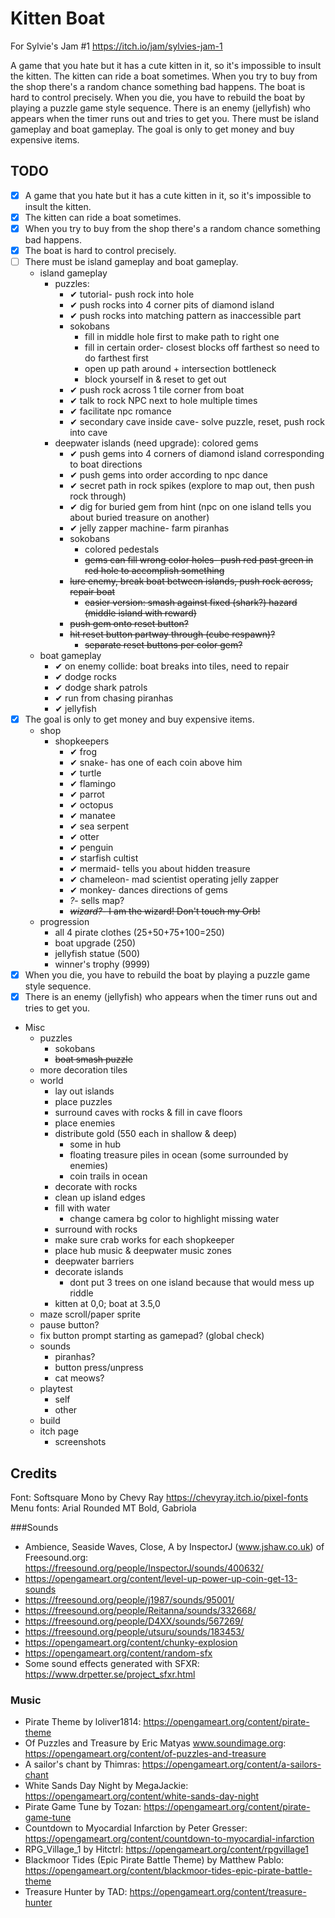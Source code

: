 # Kitten Boat

For Sylvie's Jam #1 https://itch.io/jam/sylvies-jam-1

A game that you hate but it has a cute kitten in it, so it's impossible to insult the kitten. The kitten can ride a boat sometimes. When you try to buy from the shop there's a random chance something bad happens. The boat is hard to control precisely. When you die, you have to rebuild the boat by playing a puzzle game style sequence. There is an enemy (jellyfish) who appears when the timer runs out and tries to get you. There must be island gameplay and boat gameplay. The goal is only to get money and buy expensive items.

## TODO

- [x] A game that you hate but it has a cute kitten in it, so it's impossible to insult the kitten.
- [x] The kitten can ride a boat sometimes.
- [x] When you try to buy from the shop there's a random chance something bad happens.
- [x] The boat is hard to control precisely.
- [ ] There must be island gameplay and boat gameplay.
	- island gameplay
		- puzzles:
			- ✔ tutorial- push rock into hole
			- ✔ push rocks into 4 corner pits of diamond island
			- ✔ push rocks into matching pattern as inaccessible part
			- sokobans
				- fill in middle hole first to make path to right one
				- fill in certain order- closest blocks off farthest so need to do farthest first
				- open up path around + intersection bottleneck
				- block yourself in & reset to get out
			- ✔ push rock across 1 tile corner from boat
			- ✔ talk to rock NPC next to hole multiple times
			- ✔ facilitate npc romance
			- ✔ secondary cave inside cave- solve puzzle, reset, push rock into cave
		- deepwater islands (need upgrade): colored gems
			- ✔ push gems into 4 corners of diamond island corresponding to boat directions
			- ✔ push gems into order according to npc dance
			- ✔ secret path in rock spikes (explore to map out, then push rock through)
			- ✔ dig for buried gem from hint (npc on one island tells you about buried treasure on another)
			- ✔ jelly zapper machine- farm piranhas
			- sokobans
				- colored pedestals
				- ~~gems can fill wrong color holes- push red past green in red hole to accomplish something~~
			- ~~lure enemy, break boat between islands, push rock across, repair boat~~
				- ~~easier version: smash against fixed (shark?) hazard (middle island with reward)~~
			- ~~push gem onto reset button?~~
			- ~~hit reset button partway through (cube respawn)?~~
				- ~~separate reset buttons per color gem?~~
	- boat gameplay
		- ✔ on enemy collide: boat breaks into tiles, need to repair
		- ✔ dodge rocks
		- ✔ dodge shark patrols
		- ✔ run from chasing piranhas
		- ✔ jellyfish
- [x] The goal is only to get money and buy expensive items.
	- shop
		- shopkeepers
			- ✔ frog
			- ✔ snake- has one of each coin above him
			- ✔ turtle
			- ✔ flamingo
			- ✔ parrot
			- ✔ octopus
			- ✔ manatee
			- ✔ sea serpent
			- ✔ otter
			- ✔ penguin
			- ✔ starfish cultist
			- ✔ mermaid- tells you about hidden treasure
			- ✔ chameleon- mad scientist operating jelly zapper
			- ✔ monkey- dances directions of gems
			- *?*- sells map?
			- ~~*wizard?*- I am the wizard! Don't touch my Orb!~~
	- progression
		- all 4 pirate clothes (25+50+75+100=250)
		- boat upgrade (250)
		- jellyfish statue (500)
		- winner's trophy (9999)
- [x] When you die, you have to rebuild the boat by playing a puzzle game style sequence.
- [x] There is an enemy (jellyfish) who appears when the timer runs out and tries to get you.

- Misc
	- puzzles
		- sokobans
		- ~~boat smash puzzle~~
	- more decoration tiles
	- world
		- lay out islands
		- place puzzles
		- surround caves with rocks & fill in cave floors
		- place enemies
		- distribute gold (550 each in shallow & deep)
			- some in hub
			- floating treasure piles in ocean (some surrounded by enemies)
			- coin trails in ocean
		- decorate with rocks
		- clean up island edges
		- fill with water
			- change camera bg color to highlight missing water
		- surround with rocks
		- make sure crab works for each shopkeeper
		- place hub music & deepwater music zones
		- deepwater barriers
		- decorate islands
			- dont put 3 trees on one island because that would mess up riddle
		- kitten at 0,0; boat at 3.5,0
	- maze scroll/paper sprite
	- pause button?
	- fix button prompt starting as gamepad? (global check)
	- sounds
		- piranhas?
		- button press/unpress
		- cat meows?
	- playtest
		- self
		- other
	- build
	- itch page
		- screenshots

## Credits

Font: Softsquare Mono by Chevy Ray https://chevyray.itch.io/pixel-fonts
Menu fonts: Arial Rounded MT Bold, Gabriola

###Sounds

- Ambience, Seaside Waves, Close, A by InspectorJ (www.jshaw.co.uk) of Freesound.org: https://freesound.org/people/InspectorJ/sounds/400632/
- https://opengameart.org/content/level-up-power-up-coin-get-13-sounds
- https://freesound.org/people/j1987/sounds/95001/
- https://freesound.org/people/Reitanna/sounds/332668/
- https://freesound.org/people/D4XX/sounds/567269/
- https://freesound.org/people/utsuru/sounds/183453/
- https://opengameart.org/content/chunky-explosion
- https://opengameart.org/content/random-sfx
- Some sound effects generated with SFXR: https://www.drpetter.se/project_sfxr.html

### Music

- Pirate Theme by loliver1814: https://opengameart.org/content/pirate-theme
- Of Puzzles and Treasure by Eric Matyas www.soundimage.org: https://opengameart.org/content/of-puzzles-and-treasure
- A sailor's chant by Thimras: https://opengameart.org/content/a-sailors-chant
- White Sands Day Night by MegaJackie: https://opengameart.org/content/white-sands-day-night
- Pirate Game Tune by Tozan: https://opengameart.org/content/pirate-game-tune
- Countdown to Myocardial Infarction by Peter Gresser: https://opengameart.org/content/countdown-to-myocardial-infarction
- RPG_Village_1 by Hitctrl: https://opengameart.org/content/rpgvillage1
- Blackmoor Tides (Epic Pirate Battle Theme) by Matthew Pablo: https://opengameart.org/content/blackmoor-tides-epic-pirate-battle-theme
- Treasure Hunter by TAD: https://opengameart.org/content/treasure-hunter
